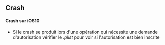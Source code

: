 ## Crash
#### Crash sur iOS10
* Si le crash se produit lors d'une opération qui nécessite une demande d'autorisation vérifier le *.plist* pour voir si l'autorisation est bien inscrite
